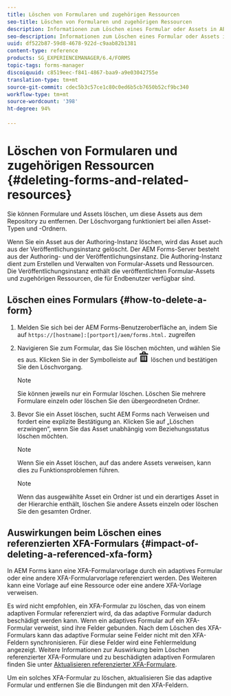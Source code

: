 ```yaml
---
title: Löschen von Formularen und zugehörigen Ressourcen
seo-title: Löschen von Formularen und zugehörigen Ressourcen
description: Informationen zum Löschen eines Formular oder Assets in AEM Forms und die Auswirkungen auf referenzierte und verweisende Assets und XFA-Formulare.
seo-description: Informationen zum Löschen eines Formular oder Assets in AEM Forms und die Auswirkungen auf referenzierte und verweisende Assets und XFA-Formulare.
uuid: df522b87-59d8-4678-922d-c9aab82b1381
content-type: reference
products: SG_EXPERIENCEMANAGER/6.4/FORMS
topic-tags: forms-manager
discoiquuid: c8519eec-f841-4867-baa9-a9e03042755e
translation-type: tm+mt
source-git-commit: cdec5b3c57ce1c80c0ed6b5cb7650b52cf9bc340
workflow-type: tm+mt
source-wordcount: '398'
ht-degree: 94%

---
```



# Löschen von Formularen und zugehörigen Ressourcen {#deleting-forms-and-related-resources}

Sie können Formulare und Assets löschen, um diese Assets aus dem Repository zu entfernen. Der Löschvorgang funktioniert bei allen Asset-Typen und -Ordnern.

Wenn Sie ein Asset aus der Authoring-Instanz löschen, wird das Asset auch aus der Veröffentlichungsinstanz gelöscht. Der AEM Forms-Server besteht aus der Authoring- und der Veröffentlichungsinstanz. Die Authoring-Instanz dient zum Erstellen und Verwalten von Formular-Assets und Ressourcen. Die Veröffentlichungsinstanz enthält die veröffentlichten Formular-Assets und zugehörigen Ressourcen, die für Endbenutzer verfügbar sind.

## Löschen eines Formulars  {#how-to-delete-a-form}

1. Melden Sie sich bei der AEM Forms-Benutzeroberfläche an, indem Sie auf `https://[hostname]:[portport]/aem/forms.html.` zugreifen
1. Navigieren Sie zum Formular, das Sie löschen möchten, und wählen Sie es aus. Klicken Sie in der Symbolleiste auf ![aem6forms_delete2](assets/aem6forms_delete2.png) löschen und bestätigen Sie den Löschvorgang.

   >[!NOTE]
   >
   >Sie können jeweils nur ein Formular löschen. Löschen Sie mehrere Formulare einzeln oder löschen Sie den übergeordneten Ordner.

1. Bevor Sie ein Asset löschen, sucht AEM Forms nach Verweisen und fordert eine explizite Bestätigung an. Klicken Sie auf „Löschen erzwingen“, wenn Sie das Asset unabhängig vom Beziehungsstatus löschen möchten.

   >[!NOTE]
   >
   >Wenn Sie ein Asset löschen, auf das andere Assets verweisen, kann dies zu Funktionsproblemen führen.

   >[!NOTE]
   >
   >Wenn das ausgewählte Asset ein Ordner ist und ein derartiges Asset in der Hierarchie enthält, löschen Sie andere Assets einzeln oder löschen Sie den gesamten Ordner.

## Auswirkungen beim Löschen eines referenzierten XFA-Formulars  {#impact-of-deleting-a-referenced-xfa-form}

In AEM Forms kann eine XFA-Formularvorlage durch ein adaptives Formular oder eine andere XFA-Formularvorlage referenziert werden. Des Weiteren kann eine Vorlage auf eine Ressource oder eine andere XFA-Vorlage verweisen.

Es wird nicht empfohlen, ein XFA-Formular zu löschen, das von einem adaptiven Formular referenziert wird, da das adaptive Formular dadurch beschädigt werden kann. Wenn ein adaptives Formular auf ein XFA-Formular verweist, sind ihre Felder gebunden. Nach dem Löschen des XFA-Formulars kann das adaptive Formular seine Felder nicht mit den XFA-Feldern synchronisieren. Für diese Felder wird eine Fehlermeldung angezeigt. Weitere Informationen zur Auswirkung beim Löschen referenzierter XFA-Formulare und zu beschädigten adaptiven Formularen finden Sie unter [Aktualisieren referenzierter XFA-Formulare](/help/forms/using/get-xdp-pdf-documents-aem.md#p-updating-referenced-xfa-forms-p).

Um ein solches XFA-Formular zu löschen, aktualisieren Sie das adaptive Formular und entfernen Sie die Bindungen mit den XFA-Feldern.
